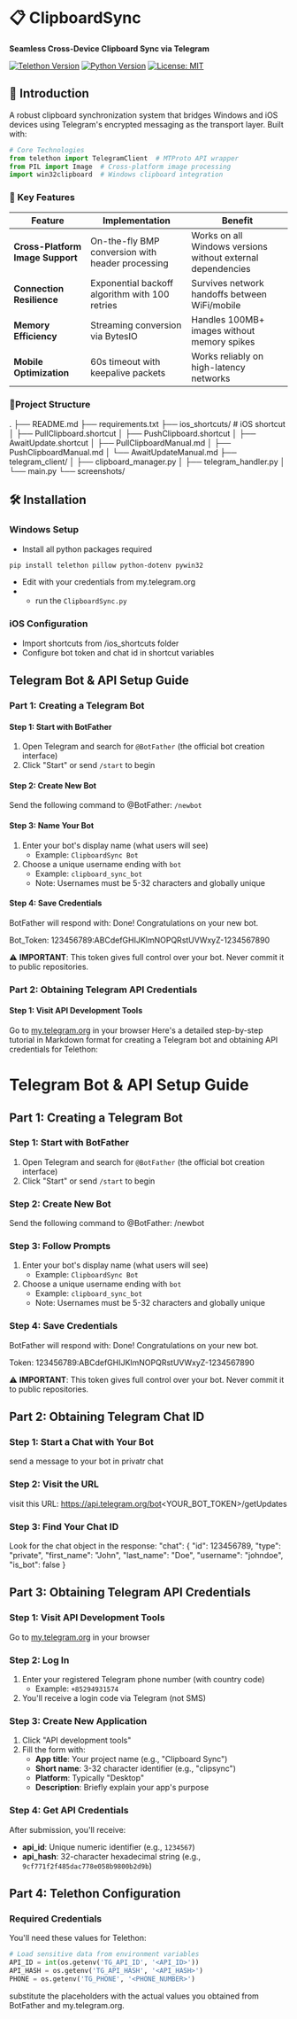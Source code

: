 # 📋 ClipboardSync 

**Seamless Cross-Device Clipboard Sync via Telegram**

[![Telethon Version](https://img.shields.io/badge/telethon-1.25+-blue.svg)](https://docs.telethon.dev/)
[![Python Version](https://img.shields.io/badge/python-3.7+-green.svg)](https://python.org)
[![License: MIT](https://img.shields.io/badge/License-MIT-yellow.svg)](https://opensource.org/licenses/MIT)

## 🌟 Introduction
A robust clipboard synchronization system that bridges Windows and iOS devices using Telegram's encrypted messaging as the transport layer. Built with:

```python
# Core Technologies
from telethon import TelegramClient  # MTProto API wrapper
from PIL import Image  # Cross-platform image processing
import win32clipboard  # Windows clipboard integration
```

### 🚀 Key Features
| Feature                          | Implementation                              | Benefit                                      |
|----------------------------------|---------------------------------------------|---------------------------------------------|
| **Cross-Platform Image Support** | On-the-fly BMP conversion with header processing | Works on all Windows versions without external dependencies |
| **Connection Resilience**        | Exponential backoff algorithm with 100 retries | Survives network handoffs between WiFi/mobile |
| **Memory Efficiency**           | Streaming conversion via BytesIO            | Handles 100MB+ images without memory spikes |
| **Mobile Optimization**         | 60s timeout with keepalive packets          | Works reliably on high-latency networks     |

### 📂Project Structure
.
├── README.md
├── requirements.txt
├── ios_shortcuts/ # iOS shortcut
│ ├── PullClipboard.shortcut
│ ├── PushClipboard.shortcut
│ ├── AwaitUpdate.shortcut
│ ├── PullClipboardManual.md
│ ├── PushClipboardManual.md
│ └── AwaitUpdateManual.md
├── telegram_client/
│ ├── clipboard_manager.py 
│ ├── telegram_handler.py
│ └── main.py
└── screenshots/ 
 
## 🛠 Installation
### Windows Setup
- Install all python packages required
```bash
pip install telethon pillow python-dotenv pywin32
```
- Edit with your credentials from my.telegram.org
- - run the `ClipboardSync.py`

### iOS Configuration
- Import shortcuts from /ios_shortcuts folder
- Configure bot token and chat id in shortcut variables

## Telegram Bot & API Setup Guide

### Part 1: Creating a Telegram Bot

#### Step 1: Start with BotFather
1. Open Telegram and search for `@BotFather` (the official bot creation interface)
2. Click "Start" or send `/start` to begin

#### Step 2: Create New Bot
Send the following command to @BotFather:
`/newbot`

#### Step 3: Name Your Bot
1. Enter your bot's display name (what users will see)
   - Example: `ClipboardSync Bot`
2. Choose a unique username ending with `bot`
   - Example: `clipboard_sync_bot`
   - Note: Usernames must be 5-32 characters and globally unique

#### Step 4: Save Credentials
BotFather will respond with:
Done! Congratulations on your new bot.

Bot_Token: 123456789:ABCdefGHIJKlmNOPQRstUVWxyZ-1234567890

⚠️ **IMPORTANT**: This token gives full control over your bot. Never commit it to public repositories.

### Part 2: Obtaining Telegram API Credentials

#### Step 1: Visit API Development Tools
Go to [my.telegram.org](https://my.telegram.org) in your browser
Here's a detailed step-by-step tutorial in Markdown format for creating a Telegram bot and obtaining API credentials for Telethon:

# Telegram Bot & API Setup Guide

## Part 1: Creating a Telegram Bot

### Step 1: Start with BotFather
1. Open Telegram and search for `@BotFather` (the official bot creation interface)
2. Click "Start" or send `/start` to begin

### Step 2: Create New Bot
Send the following command to @BotFather:
/newbot


### Step 3: Follow Prompts
1. Enter your bot's display name (what users will see)
   - Example: `ClipboardSync Bot`
2. Choose a unique username ending with `bot`
   - Example: `clipboard_sync_bot`
   - Note: Usernames must be 5-32 characters and globally unique

### Step 4: Save Credentials
BotFather will respond with:
Done! Congratulations on your new bot.

Token: 123456789:ABCdefGHIJKlmNOPQRstUVWxyZ-1234567890


⚠️ **IMPORTANT**: This token gives full control over your bot. Never commit it to public repositories.

## Part 2: Obtaining Telegram Chat ID
### Step 1: Start a Chat with Your Bot
send a message to your bot in privatr chat

### Step 2: Visit the URL
visit this URL: https://api.telegram.org/bot<YOUR_BOT_TOKEN>/getUpdates

### Step 3: Find Your Chat ID
Look for the chat object in the response:
"chat": {
   "id": 123456789,
   "type": "private",
   "first_name": "John",
   "last_name": "Doe",
   "username": "johndoe",
   "is_bot": false
}


## Part 3: Obtaining Telegram API Credentials
### Step 1: Visit API Development Tools
Go to [my.telegram.org](https://my.telegram.org) in your browser

### Step 2: Log In
1. Enter your registered Telegram phone number (with country code)
   - Example: `+85294931574`
2. You'll receive a login code via Telegram (not SMS)

### Step 3: Create New Application
1. Click "API development tools"
2. Fill the form with:
   - **App title**: Your project name (e.g., "Clipboard Sync")
   - **Short name**: 3-32 character identifier (e.g., "clipsync")
   - **Platform**: Typically "Desktop"
   - **Description**: Briefly explain your app's purpose

### Step 4: Get API Credentials
After submission, you'll receive:
- **api_id**: Unique numeric identifier (e.g., `1234567`)
- **api_hash**: 32-character hexadecimal string (e.g., `9cf771f2f485dac778e058b9800b2d9b`)

## Part 4: Telethon Configuration

### Required Credentials
You'll need these values for Telethon:
```python
# Load sensitive data from environment variables
API_ID = int(os.getenv('TG_API_ID', '<API_ID>'))
API_HASH = os.getenv('TG_API_HASH', '<API_HASH>')
PHONE = os.getenv('TG_PHONE', '<PHONE_NUMBER>')
```
substitute the placeholders with the actual values you obtained from BotFather and my.telegram.org.


